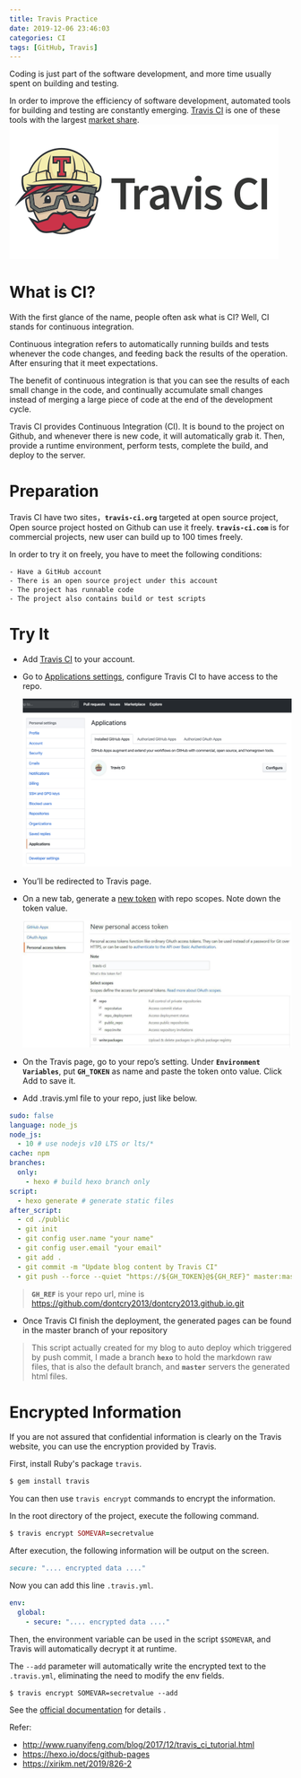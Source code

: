 ```yaml
---
title: Travis Practice
date: 2019-12-06 23:46:03
categories: CI
tags: [GitHub, Travis]
---
```

Coding is just part of the software development, and more time usually spent on building and testing.

In order to improve the efficiency of software development, automated tools for building and testing are constantly emerging. [Travis CI](https://travis-ci.org) is one of these tools with the largest [market share].
![travis](/img/travis-logo.png "Travis CI")

<!--more-->

# What is CI?

With the first glance of the name, people often ask what is CI? Well, CI stands for continuous integration.

Continuous integration refers to automatically running builds and tests whenever the code changes, and feeding back the results of the operation. After ensuring that it meet expectations.

The benefit of continuous integration is that you can see the results of each small change in the code, and continually accumulate small changes instead of merging a large piece of code at the end of the development cycle.

Travis CI provides Continuous Integration (CI). It is bound to the project on Github, and whenever there is new code, it will automatically grab it. Then, provide a runtime environment, perform tests, complete the build, and deploy to the server.

# Preparation

Travis CI have two sites，**`travis-ci.org`** targeted at open source project, Open source project hosted on Github can use it freely. **`travis-ci.com`** is for commercial projects, new user can build up to 100 times freely.

In order to try it on freely, you have to meet the following conditions:
```
- Have a GitHub account
- There is an open source project under this account
- The project has runnable code
- The project also contains build or test scripts
```

# Try It
- Add [Travis CI] to your account.
- Go to [Applications settings], configure Travis CI to have access to the repo.

  ![TravisCI in GitHub][TravisCI-GitHub]
- You’ll be redirected to Travis page.
- On a new tab, generate a [new token] with repo scopes. Note down the token value.
  
  ![Token in GitHub][Token-GitHub]
- On the Travis page, go to your repo’s setting. Under **`Environment Variables`**, put **`GH_TOKEN`** as name and paste the token onto value. Click Add to save it.
- Add .travis.yml file to your repo, just like below.
``` yaml
sudo: false
language: node_js
node_js:
  - 10 # use nodejs v10 LTS or lts/*
cache: npm
branches:
  only:
    - hexo # build hexo branch only
script:
  - hexo generate # generate static files
after_script:
  - cd ./public
  - git init
  - git config user.name "your name"
  - git config user.email "your email"
  - git add .
  - git commit -m "Update blog content by Travis CI"
  - git push --force --quiet "https://${GH_TOKEN}@${GH_REF}" master:master
```
> **`GH_REF`** is your repo url, mine is https://github.com/dontcry2013/dontcry2013.github.io.git

- Once Travis CI finish the deployment, the generated pages can be found in the master branch of your repository

> This script actually created for my blog to auto deploy which triggered by push commit, I made a branch **`hexo`** to hold the markdown raw files, that is also the default branch, and **`master`** servers the generated html files.

# Encrypted Information

If you are not assured that confidential information is clearly on the Travis website, you can use the encryption provided by Travis.

First, install Ruby's package `travis`.
``` ruby
$ gem install travis
```

You can then use `travis encrypt` commands to encrypt the information.

In the root directory of the project, execute the following command.
``` ruby
$ travis encrypt SOMEVAR=secretvalue
```

After execution, the following information will be output on the screen.
``` ruby
secure: ".... encrypted data ...."
```

Now you can add this line `.travis.yml`.
``` yaml
env:
  global:
    - secure: ".... encrypted data ...."
```
Then, the environment variable can be used in the script `$SOMEVAR`, and Travis will automatically decrypt it at runtime.

The `--add` parameter will automatically write the encrypted text to the `.travis.yml`, eliminating the need to modify the env fields.
```
$ travis encrypt SOMEVAR=secretvalue --add
```
See the [official documentation] for details .










 Refer: 
 - http://www.ruanyifeng.com/blog/2017/12/travis_ci_tutorial.html
 - https://hexo.io/docs/github-pages
 - https://xirikm.net/2019/826-2


[market share]: https://github.com/blog/2463-github-welcomes-all-ci-tools
[Travis CI]: https://github.com/marketplace/travis-ci
[Applications settings]: https://github.com/settings/installations
[new token]: https://github.com/settings/tokens
[official documentation]: https://docs.travis-ci.com/user/encryption-keys/

[TravisCI-GitHub]: /img/travis-github.png "Travis in GitHub"
[Token-GitHub]: /img/travis-github-token.png "Token in GitHub"